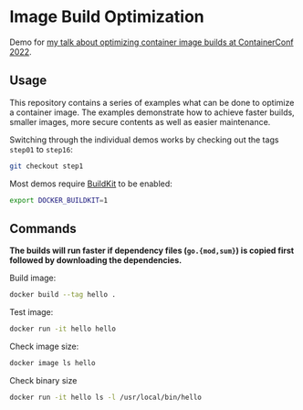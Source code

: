 # Image Build Optimization

Demo for [my talk about optimizing container image builds at ContainerConf 2022]().

## Usage

This repository contains a series of examples what can be done to optimize a container image. The examples demonstrate how to achieve faster builds, smaller images, more secure contents as well as easier maintenance.

Switching through the individual demos works by checking out the tags `step01` to `step16`:

```bash
git checkout step1
```

Most demos require [BuildKit](https://github.com/moby/buildkit) to be enabled:

```bash
export DOCKER_BUILDKIT=1
```

## Commands

**The builds will run faster if dependency files (`go.{mod,sum}`) is copied first followed by downloading the dependencies.**

Build image:

```bash
docker build --tag hello .
```

Test image:

```bash
docker run -it hello hello
```

Check image size:

```bash
docker image ls hello
```

Check binary size

```bash
docker run -it hello ls -l /usr/local/bin/hello
```
